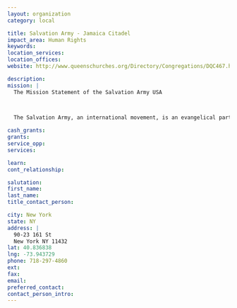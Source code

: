 ```yaml
---
layout: organization
category: local

title: Salvation Army - Jamaica Citadel
impact_area: Human Rights
keywords: 
location_services: 
location_offices: 
website: http://www.queenschurches.org/Directory/Congregations/DQC467.htm

description: 
mission: |
  The Mission Statement of the Salvation Army USA

  

  The Salvation Army, an international movement, is an evangelical part of the universal Christian Church. Its message is based on the Bible. Its ministry is motivated by the love of God. Its mission is to preach the gospel of Jesus Christ and to meet human needs in His name without discrimination.

cash_grants: 
grants: 
service_opp: 
services: 

learn: 
cont_relationship: 

salutation: 
first_name: 
last_name: 
title_contact_person: 

city: New York
state: NY
address: |
  90-23 161 St  
  New York NY 11432
lat: 40.836838
lng: -73.943729
phone: 718-297-4860
ext: 
fax: 
email: 
preferred_contact: 
contact_person_intro: 
---
```

